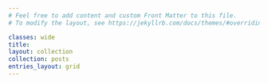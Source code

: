 ```yaml
---
# Feel free to add content and custom Front Matter to this file.
# To modify the layout, see https://jekyllrb.com/docs/themes/#overriding-theme-defaults

classes: wide
title: 
layout: collection
collection: posts
entries_layout: grid
---
```

